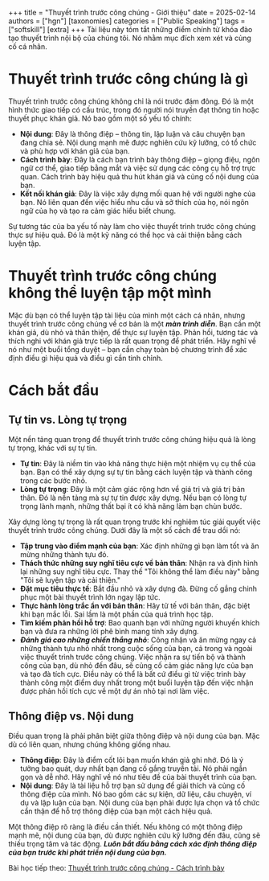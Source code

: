 +++
title = "Thuyết trình trước công chúng - Giới thiệu"
date = 2025-02-14
authors = ["hgn"]
[taxonomies]
categories = ["Public Speaking"]
tags = ["softskill"]
[extra]
+++
Tài liệu này tóm tắt những điểm chính từ khóa đào tạo thuyết trình nội bộ của chúng tôi. Nó nhằm mục đích xem xét và củng cố cá nhân.

# Thuyết trình trước công chúng là gì
Thuyết trình trước công chúng không chỉ là nói trước đám đông. Đó là một hình thức giao tiếp có cấu trúc, trong đó người nói truyền đạt thông tin hoặc thuyết phục khán giả. Nó bao gồm một số yếu tố chính:

- **Nội dung**: Đây là thông điệp – thông tin, lập luận và câu chuyện bạn đang chia sẻ. Nội dung mạnh mẽ được nghiên cứu kỹ lưỡng, có tổ chức và phù hợp với khán giả của bạn.
- **Cách trình bày**: Đây là cách bạn trình bày thông điệp – giọng điệu, ngôn ngữ cơ thể, giao tiếp bằng mắt và việc sử dụng các công cụ hỗ trợ trực quan. Cách trình bày hiệu quả thu hút khán giả và củng cố nội dung của bạn.
- **Kết nối khán giả**: Đây là việc xây dựng mối quan hệ với người nghe của bạn. Nó liên quan đến việc hiểu nhu cầu và sở thích của họ, nói ngôn ngữ của họ và tạo ra cảm giác hiểu biết chung.

Sự tương tác của ba yếu tố này làm cho việc thuyết trình trước công chúng thực sự hiệu quả. Đó là một kỹ năng có thể học và cải thiện bằng cách luyện tập.

# Thuyết trình trước công chúng không thể luyện tập một mình
Mặc dù bạn có thể luyện tập tài liệu của mình một cách cá nhân, nhưng thuyết trình trước công chúng về cơ bản là một ***màn trình diễn***. Bạn cần một khán giả, dù nhỏ và thân thiện, để thực sự luyện tập. Phản hồi, tương tác và thích nghi với khán giả trực tiếp là rất quan trọng để phát triển. Hãy nghĩ về nó như một buổi tổng duyệt – bạn cần chạy toàn bộ chương trình để xác định điều gì hiệu quả và điều gì cần tinh chỉnh.

# Cách bắt đầu
## Tự tin vs. Lòng tự trọng
Một nền tảng quan trọng để thuyết trình trước công chúng hiệu quả là lòng tự trọng, khác với sự tự tin.
- **Tự tin**: Đây là niềm tin vào khả năng thực hiện một nhiệm vụ cụ thể của bạn. Bạn có thể xây dựng sự tự tin bằng cách luyện tập và thành công trong các bước nhỏ.
- **Lòng tự trọng**: Đây là một cảm giác rộng hơn về giá trị và giá trị bản thân. Đó là nền tảng mà sự tự tin được xây dựng. Nếu bạn có lòng tự trọng lành mạnh, những thất bại ít có khả năng làm bạn chùn bước.

Xây dựng lòng tự trọng là rất quan trọng trước khi nghiêm túc giải quyết việc thuyết trình trước công chúng. Dưới đây là một số cách để trau dồi nó:
- **Tập trung vào điểm mạnh của bạn**: Xác định những gì bạn làm tốt và ăn mừng những thành tựu đó.
- **Thách thức những suy nghĩ tiêu cực về bản thân**: Nhận ra và định hình lại những suy nghĩ tiêu cực. Thay thế "Tôi không thể làm điều này" bằng "Tôi sẽ luyện tập và cải thiện."
- **Đặt mục tiêu thực tế**: Bắt đầu nhỏ và xây dựng đà. Đừng cố gắng chinh phục một bài thuyết trình lớn ngay lập tức.
- **Thực hành lòng trắc ẩn với bản thân**: Hãy tử tế với bản thân, đặc biệt khi bạn mắc lỗi. Sai lầm là một phần của quá trình học tập.
- **Tìm kiếm phản hồi hỗ trợ**: Bao quanh bạn với những người khuyến khích bạn và đưa ra những lời phê bình mang tính xây dựng.
- ***Đánh giá cao những chiến thắng nhỏ***: Công nhận và ăn mừng ngay cả những thành tựu nhỏ nhất trong cuộc sống của bạn, cả trong và ngoài việc thuyết trình trước công chúng. Việc nhận ra sự tiến bộ và thành công của bạn, dù nhỏ đến đâu, sẽ củng cố cảm giác năng lực của bạn và tạo đà tích cực. Điều này có thể là bất cứ điều gì từ việc trình bày thành công một điểm duy nhất trong một buổi luyện tập đến việc nhận được phản hồi tích cực về một dự án nhỏ tại nơi làm việc.

## Thông điệp vs. Nội dung
Điều quan trọng là phải phân biệt giữa thông điệp và nội dung của bạn. Mặc dù có liên quan, nhưng chúng không giống nhau.
- **Thông điệp**: Đây là điểm cốt lõi bạn muốn khán giả ghi nhớ. Đó là ý tưởng bao quát, duy nhất bạn đang cố gắng truyền tải. Nó phải ngắn gọn và dễ nhớ. Hãy nghĩ về nó như tiêu đề của bài thuyết trình của bạn.
- **Nội dung**: Đây là tài liệu hỗ trợ bạn sử dụng để giải thích và củng cố thông điệp của mình. Nó bao gồm các sự kiện, dữ liệu, câu chuyện, ví dụ và lập luận của bạn. Nội dung của bạn phải được lựa chọn và tổ chức cẩn thận để hỗ trợ thông điệp của bạn một cách hiệu quả.

Một thông điệp rõ ràng là điều cần thiết. Nếu không có một thông điệp mạnh mẽ, nội dung của bạn, dù được nghiên cứu kỹ lưỡng đến đâu, cũng sẽ thiếu trọng tâm và tác động. ***Luôn bắt đầu bằng cách xác định thông điệp của bạn trước khi phát triển nội dung của bạn.***

Bài học tiếp theo: [Thuyết trình trước công chúng - Cách trình bày](@/pages/about.md)
